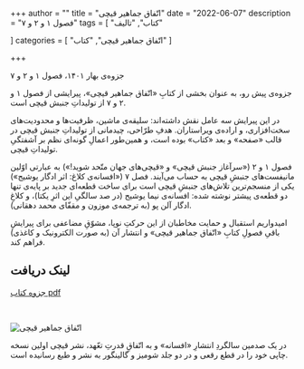 +++
author = ""
title = "اتّفاق جماهیر قیچی"
date = "2022-06-07"
description = "فصول ۱ و ۲ و ۷"
tags = [
    "کتاب",
    "تالیف"

]
categories = [
    "اتّفاق جماهیر قیچی",
    "کتاب"
]


+++

جزوه‌ی بهار ۱۴۰۱، فصول ۱ و ۲ و ۷

جزوه‌ی پیش رو، به عنوان بخشی از کتابِ «اتّفاق جماهیر قیچی»، پیرایشی از فصول ۱ و ۲ و ۷ از تولیداتِ جنبش قیچی است.

در این پیرایش سه عامل نقش داشته‌اند: سلیقه‌ی ماشین، ظرفیت‌ها و محدودیت‌های سخت‌افزاری، و اراده‌ی ویراستاران. هدفِ طرّاحی، چیدمانی از تولیداتِ جنبش قیچی در قالب «صفحه» و بعد «کتاب» بوده است، و همین‌طور اعمالِ گونه‌ای نظم بر آشفتگیِ تولیداتِ قیچی.

فصول ۱ و ۲  («سرآغاز جنبش قیچی» و «قیچی‌های جهان متّحد شوید!») به عبارتی اوّلین مانیفست‌های جنبشِ قیچی به حساب می‌آیند. فصل ۷ («افسانه‌ی کلاغ: اثر ادگار یوشیج») یکی از منسجم‌ترین تلاش‌های جنبشِ قیچی است برای ساخت قطعه‌ای جدید بر پایه‌ی تنها دو قطعه‌ی پیشتر نوشته شده: افسانه‌ی نیما یوشیج (در صد سالگیِ این اثرِ یکتا)، و کلاغِ ادگار آلن پو (به ترجمه‌ی موزون و مقفّای محمد دهقانی).

امیدواریم استقبال و حمایت مخاطبان از این حرکتِ نوپا، مشوّقِ مضاعفی برای پیرایشِ باقیِ فصولِ کتابِ «اتّفاق جماهیر قیچی» و انتشار آن (به صورت الکترونیک و کاغذی) فراهم کند.  

## لینک دریافت
[جزوه کتاب pdf](https://drive.google.com/file/d/1BHqK4tMBL_OzpkysJzKmsl-Pow4CSjTs/view?usp=sharing)


</br>

![اتّفاق جماهیر قیچی](images/asr.jpg)


<ital>در یک صدمین سالگردِ انتشارِ «افسانه» و به اتّفاقِ قدرتِ تعّهد، نشر قیچی اولین نسخه چاپی خود را در قطع رقعی و در دو جلد شومیز و گالینگور به نشر و طبع رسانیده است.</ital>


